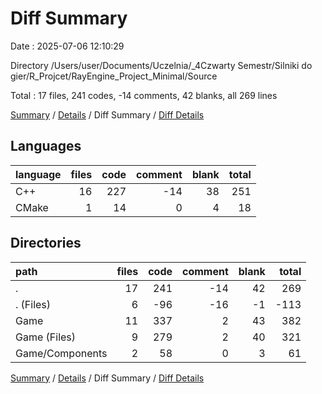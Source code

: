 # Diff Summary

Date : 2025-07-06 12:10:29

Directory /Users/user/Documents/Uczelnia/_4Czwarty Semestr/Silniki do gier/R_Projcet/RayEngine_Project_Minimal/Source

Total : 17 files,  241 codes, -14 comments, 42 blanks, all 269 lines

[Summary](results.md) / [Details](details.md) / Diff Summary / [Diff Details](diff-details.md)

## Languages
| language | files | code | comment | blank | total |
| :--- | ---: | ---: | ---: | ---: | ---: |
| C++ | 16 | 227 | -14 | 38 | 251 |
| CMake | 1 | 14 | 0 | 4 | 18 |

## Directories
| path | files | code | comment | blank | total |
| :--- | ---: | ---: | ---: | ---: | ---: |
| . | 17 | 241 | -14 | 42 | 269 |
| . (Files) | 6 | -96 | -16 | -1 | -113 |
| Game | 11 | 337 | 2 | 43 | 382 |
| Game (Files) | 9 | 279 | 2 | 40 | 321 |
| Game/Components | 2 | 58 | 0 | 3 | 61 |

[Summary](results.md) / [Details](details.md) / Diff Summary / [Diff Details](diff-details.md)